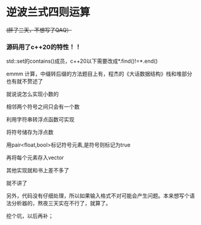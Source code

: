 # 逆波兰式四则运算

~~(肝了三天，不想写了QAQ）~~

### **源码用了c++20的特性！！**

std::set的contains()成员，c++20以下需要改成\*.find()!=\*.end()

emmm 计算，中缀转后缀的方法题目上有，程杰的《大话数据结构》栈和堆部分也有就不赘述了

就说说怎么实现小数的

相邻两个符号之间只会有一个数

利用字符串转浮点函数可实现

将符号储存为浮点数

用pair<float,bool>标记符号元素,是符号则标记为true

再将每个元素存入vector

其他实现就和书上差不多了

就不讲了

另外，代码没有仔细处理，所以如果输入格式不对可能会产生问题。本来想写个语法分析器的，熬夜三天实在不行了，就算了。

挖个坑，以后再补；